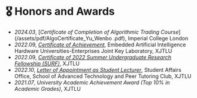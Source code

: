 # 🎖 Honors and Awards

- *2024.03*, [*Certificate of Completion of Algorithmic Trading Course*](/assets/pdf/AlgoCertificate_Yu_Wenbo .pdf), Imperial College London
- *2022*.09, [*Certificate of Achievement*](/assets/pdf/SURF_LABORATORY_Wenbo_Yu.pdf), Embedded Artificial Intelligence Hardware Universities-Enterprises Joint Key Laboratory, XJTLU
- *2022*.09, [*Certificate of 2022 Summer Undergraduate Research Fellowship (SURF)*](/assets/pdf/SURF_Certificate_Wenbo_Yu.pdf), XJTLU
- *2022.10*, [*Letter of Appointment as Student Lecturer*](/assets/pdf/SAT_Student_Lecturer_Certificate.pdf),  Student Affairs Office, School of Advanced Technology and Peer Tutoring Club, XJTLU
- *2021.07*, *University Academic Achievement Award (Top 10% in Academic Grades)*, XJTLU